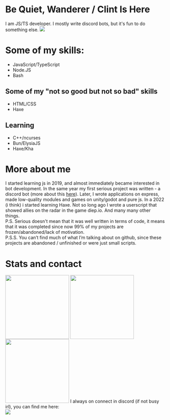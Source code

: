 [//]: # (Is This a Diabarha Reference?)
# Be Quiet, Wanderer / Clint Is Here

I am JS/TS developer. I mostly write discord bots, but it's fun to do something else. <a target="_blank" href="https://wakatime.com/@ClintFlames"><img src="https://wakatime.com/badge/user/3e783793-7e39-46f3-a49b-560625ddc898.svg?style=flat"></a>

# Some of my skills:
- JavaScript/TypeScript
- Node.JS
- Bash

## Some of my "not so good but not so bad" skills
- HTML/CSS
- Haxe

## Learning
- C++/ncurses
- Bun/ElysiaJS
- Haxe/Kha

# More about me
I started learning js in 2019, and almost immediately became interested in bot development. In the same year my first serious project was written - a discord bot (more about this [here](https://github.com/ClintFlames/asoul-r)). Later, I wrote applications on express, made low-quality modules and games on unity/godot and pure js. In a 2022 (i think) i started learning Haxe. Not so long ago I wrote a userscript that showed allies on the radar in the game diep.io. And many many other things.<br>
P.S. Serious doesn't mean that it was well written in terms of code, it means that it was completed since now 99% of my projects are frozen/abandoned/lack of motivation.<br>
P.S.S. You can’t find much of what I’m talking about on github, since these projects are abandoned / unfinished or were just small scripts.

# Stats and contact

<span>
	<img height="200" align="center" src="https://github-readme-stats.vercel.app/api?username=ClintFlames&title_color=f44&text_color=fff&icon_color=f66&border_color=111117&bg_color=222227&border_radius=4.5&card_width=400&rank_icon=default&show_icons=true&line_height=25&custom_title=My%20Github%20Stats&text_bold=true&ring_color=9b2d30&number_format=long">
	<img height="200" align="center" src="https://github-readme-stats.vercel.app/api/top-langs/?username=ClintFlames&title_color=f44&text_color=fff&border_color=111117&bg_color=222227&border_radius=4.5&layout=donut&langs_count=5&custom_title=My%20Most%20Used%20Languages">
</span>
<img height="200" src="https://github-readme-stats.vercel.app/api/wakatime?username=ClintFlames&title_color=f44&text_color=fff&border_color=111117&bg_color=222227&border_radius=4.5&custom_title=My%20Wakatime%20Stats&layout=compact&langs_count=12">
I always on connect in discord (if not busy irl), you can find me here:<br>
<a target="_blank" href="https://discord.gg/d4rKqZs"><img src="https://invidget.switchblade.xyz/d4rKqZs?theme=dark"></a>
